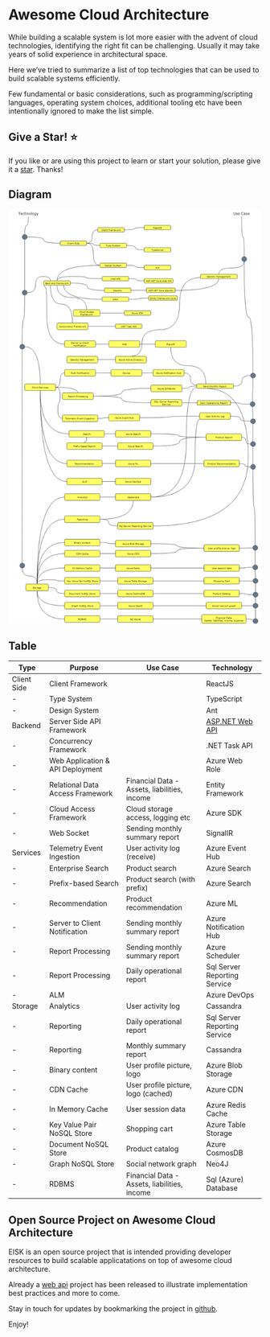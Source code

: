 # Awesome Cloud Architecture

While building a scalable system is lot more easier with the advent of cloud technologies, identifying the right fit can be challenging. Usually it may take years of solid experience in architectural space. 

Here we’ve tried to summarize a list of top technologies that can be used to build scalable systems efficiently. 

Few fundamental or basic considerations, such as programming/scripting languages, operating system choices, additional tooling etc have been intentionally ignored to make the list simple.

## Give a Star! :star:

If you like or are using this project to learn or start your solution, please give it a [star](https://github.com/EISK). Thanks!

## Diagram

![Awesome Cloud Architecture](https://raw.githubusercontent.com/EISK/eisk/master/awesome-cloud-architecture.png)

## Table

| Type        | Purpose                              | Use Case                                     | Technology                             |
|-------------|--------------------------------------|----------------------------------------------|----------------------------------------|
| Client Side | Client Framework                     |                                              | ReactJS	                             |
| -           | Type System                          |                                              | TypeScript                             |
| -           | Design System                        |                                              | Ant                                    |
| Backend     | Server Side API Framework            |                                              | [ASP.NET Web API](https://github.com/eisk/eisk.webapi)                        
| -           | Concurrency Framework                |                                              | .NET Task API                          |
| -           | Web Application & API Deployment     |                                              | Azure Web Role                         |
| -           | Relational Data Access Framework     | Financial Data - Assets, liabilities, income | Entity Framework                       |
| -           | Cloud Access Framework               | Cloud storage access, logging etc            | Azure SDK                              |
| -           | Web Socket                           | Sending monthly summary report               | SignalIR                               |
| Services    | Telemetry Event Ingestion            | User activity log (receive)                  | Azure Event Hub                        |
| -           | Enterprise Search                    | Product search                               | Azure Search                           |
| -           | Prefix-based Search                  | Product search (with prefix)                 | Azure Search							 |
| -           | Recommendation                       | Product recommendation                       | Azure ML                               |
| -           | Server to Client Notification        | Sending monthly summary report               | Azure Notification Hub                 |
| -           | Report Processing		    		 | Sending monthly summary report               | Azure Scheduler                        |
| -           | Report Processing                    | Daily operational report                     | Sql Server Reporting Service           |
| -           | ALM                                  |                                              | Azure DevOps                           |
| Storage     | Analytics				             | User activity log			                | Cassandra                              |
| -           | Reporting                            | Daily operational report                     | Sql Server Reporting Service           |
| -           | Reporting                            | Monthly summary report                     	| Cassandra						         |
| -           | Binary content                       | User profile picture, logo                   | Azure Blob Storage                     |
| -           | CDN Cache                            | User profile picture, logo (cached)          | Azure CDN                              |
| -           | In Memory Cache                      | User session data                            | Azure Redis Cache                      |
| -           | Key Value Pair NoSQL Store           | Shopping cart                                | Azure Table Storage                    |
| -           | Document NoSQL Store                 | Product catalog                              | Azure CosmosDB                         |
| -           | Graph NoSQL Store                    | Social network graph                         | Neo4J                                  |
| -           | RDBMS 			                     | Financial Data - Assets, liabilities, income | Sql (Azure) Database                   |


## Open Source Project on Awesome Cloud Architecture

EISK is an open source project that is intended providing developer resources to build scalable applicatations on top of awesome cloud architecture. 

Already a [web api](https://github.com/EISK/eisk.webapi) project has been released to illustrate implementation best practices and more to come.

Stay in touch for updates by bookmarking the project in [github](https://github.com/EISK/eisk).

Enjoy!
